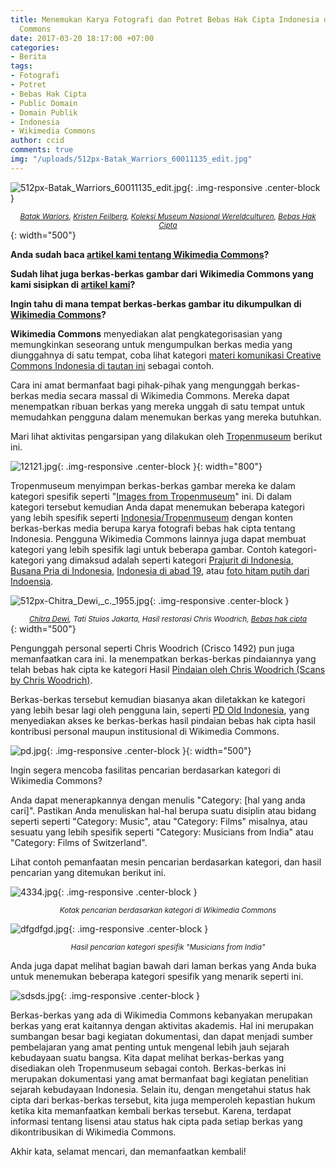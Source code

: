 ```yaml
---
title: Menemukan Karya Fotografi dan Potret Bebas Hak Cipta Indonesia di Wikimedia
  Commons
date: 2017-03-20 18:17:00 +07:00
categories:
- Berita
tags:
- Fotografi
- Potret
- Bebas Hak Cipta
- Public Domain
- Domain Publik
- Indonesia
- Wikimedia Commons
author: ccid
comments: true
img: "/uploads/512px-Batak_Warriors_60011135_edit.jpg"
---
```


![512px-Batak_Warriors_60011135_edit.jpg](/uploads/512px-Batak_Warriors_60011135_edit.jpg){: .img-responsive .center-block }<center><small><i><a href="https://commons.wikimedia.org/wiki/File:Batak_Warriors_60011135_edit.jpg">Batak Wariors</a>, <a href="https://en.wikipedia.org/wiki/Kristen_Feilberg">Kristen Feilberg</a>, <a href="http://collectie.wereldculturen.nl/default.aspx?idx=ALL&field=*&search=60011135">Koleksi Museum Nasional Wereldculturen</a>, <a href="https://en.wikipedia.org/wiki/public_domain">Bebas Hak Cipta</a></i></small></center>{: width="500"}

**Anda sudah baca [artikel kami tentang Wikimedia Commons](http://creativecommons.or.id/2016/10/kenapa-mengunggah-karya-ke-wikimedia-commons/)?**

**Sudah lihat juga berkas-berkas gambar dari Wikimedia Commons yang kami sisipkan di [artikel kami](http://creativecommons.or.id/2016/07/habis-belum-mencari-tahu-karya-yang-telah-bebas-hak-cipta/)?**

**Ingin tahu di mana tempat berkas-berkas gambar itu dikumpulkan di [Wikimedia Commons](https://commons.wikimedia.org/wiki/Main_Page)?**

**Wikimedia Commons** menyediakan alat pengkategorisasian yang memungkinkan seseorang untuk mengumpulkan berkas media yang diunggahnya di satu tempat, coba lihat kategori [materi komunikasi Creative Commons Indonesia di tautan ini](https://commons.wikimedia.org/wiki/Category:Materi_Komunikasi_Creative_Commons_Indonesia) sebagai contoh. 

Cara ini amat bermanfaat bagi pihak-pihak yang mengunggah berkas-berkas media secara massal di Wikimedia Commons. Mereka dapat menempatkan ribuan berkas yang mereka unggah di satu tempat untuk memudahkan pengguna dalam menemukan berkas yang mereka butuhkan.

Mari lihat aktivitas pengarsipan yang dilakukan oleh [Tropenmuseum](https://tropenmuseum.nl/) berikut ini.

![12121.jpg](/uploads/12121.jpg){: .img-responsive .center-block }{: width="800"}

Tropenmuseum menyimpan berkas-berkas gambar mereka ke dalam kategori spesifik seperti "[Images from Tropenmuseum](https://commons.wikimedia.org/wiki/Category:Images_from_the_Tropenmuseum)" ini. Di dalam kategori tersebut kemudian Anda dapat menemukan beberapa kategori yang lebih spesifik seperti [Indonesia/Tropenmuseum](https://commons.wikimedia.org/wiki/Indonesia/Tropenmuseum) dengan konten berkas-berkas media berupa karya fotografi bebas hak cipta tentang Indonesia. Pengguna Wikimedia Commons lainnya juga dapat membuat kategori yang lebih spesifik lagi untuk beberapa gambar. Contoh kategori-kategori yang dimaksud adalah seperti kategori [Prajurit di Indonesia](https://commons.wikimedia.org/wiki/Category:Warriors_of_Indonesia), [Busana Pria di Indonesia](https://commons.wikimedia.org/wiki/Category:Male_clothing_of_Indonesia), [Indonesia di abad 19](https://commons.wikimedia.org/wiki/Category:Indonesia_in_the_19th_century), atau [foto hitam putih dari Indoensia](https://commons.wikimedia.org/wiki/Category:Black_and_white_photographs_of_Indonesia). 

![512px-Chitra_Dewi,_c._1955.jpg](/uploads/512px-Chitra_Dewi,_c._1955.jpg){: .img-responsive .center-block }<center><small><i><a href="https://commons.wikimedia.org/wiki/File:Chitra_Dewi,_c._1955.jpg">Chitra Dewi</a>, Tati Stuios Jakarta, Hasil restorasi Chris Woodrich, <a href="https://en.wikipedia.org/wiki/public_domain">Bebas hak cipta</a></i></small></center>{: width="500"}

Pengunggah personal seperti Chris Woodrich (Crisco 1492) pun juga memanfaatkan cara ini. Ia menempatkan berkas-berkas pindaiannya yang telah bebas hak cipta ke kategori Hasil [Pindaian oleh Chris Woodrich (Scans by Chris Woodrich)](https://commons.wikimedia.org/wiki/Category:Scans_by_Chris_Woodrich).

Berkas-berkas tersebut kemudian biasanya akan diletakkan ke kategori yang lebih besar lagi oleh pengguna lain, seperti [PD Old Indonesia](https://commons.wikimedia.org/wiki/Category:PD_Indonesia_Old), yang menyediakan akses ke berkas-berkas hasil pindaian bebas hak cipta hasil kontribusi personal maupun institusional di Wikimedia Commons.

![pd.jpg](/uploads/pd.jpg){: .img-responsive .center-block }{: width="500"}

Ingin segera mencoba fasilitas pencarian berdasarkan kategori di Wikimedia Commons?

Anda dapat menerapkannya dengan menulis "Category: [hal yang anda cari]". Pastikan Anda menuliskan hal-hal berupa suatu disiplin atau bidang seperti seperti "Category: Music", atau "Category: Films" misalnya, atau sesuatu yang lebih spesifik seperti "Category: Musicians from India" atau "Category: Films of Switzerland".

Lihat contoh pemanfaatan mesin pencarian berdasarkan kategori, dan hasil pencarian yang ditemukan berikut ini.

![4334.jpg](/uploads/4334.jpg){: .img-responsive .center-block }<center><small><i>Kotak pencarian berdasarkan kategori di Wikimedia Commons</i></small></center>

![dfgdfgd.jpg](/uploads/dfgdfgd.jpg){: .img-responsive .center-block }<center><small><i>Hasil pencarian kategori spesifik "Musicians from India"</i></small></center>

Anda juga dapat melihat bagian bawah dari laman berkas yang Anda buka untuk menemukan beberapa kategori spesifik yang menarik seperti ini.

![sdsds.jpg](/uploads/sdsds.jpg){: .img-responsive .center-block }

Berkas-berkas yang ada di Wikimedia Commons kebanyakan merupakan berkas yang erat kaitannya dengan aktivitas akademis. Hal ini merupakan sumbangan besar bagi kegiatan dokumentasi, dan dapat menjadi sumber pembelajaran yang amat penting untuk mengenal lebih jauh sejarah kebudayaan suatu bangsa. Kita dapat melihat berkas-berkas yang disediakan oleh Tropenmuseum sebagai contoh. Berkas-berkas ini merupakan dokumentasi yang amat bermanfaat bagi kegiatan penelitian sejarah kebudayaan Indonesia. Selain itu, dengan mengetahui status hak cipta dari berkas-berkas tersebut, kita juga memperoleh kepastian hukum ketika kita memanfaatkan kembali berkas tersebut. Karena, terdapat informasi tentang lisensi atau status hak cipta pada setiap berkas yang dikontribusikan di Wikimedia Commons.

Akhir kata, selamat mencari, dan memanfaatkan kembali!